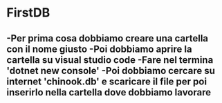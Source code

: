 # FirstDB
\-Per prima cosa dobbiamo creare una cartella con il nome giusto
\-Poi dobbiamo aprire la cartella su visual studio code 
\-Fare nel termina 'dotnet new console'
\-Poi dobbiamo cercare su internet 'chinook.db' e scaricare il file per poi inserirlo nella cartella dove dobbiamo lavorare
-
